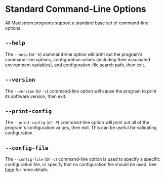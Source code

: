 # Standard Command-Line Options

All Maelstrom programs support a standard base set of command-line options.

## `--help`

The `--help` (or `-h`) command-line option will print out the program's
command-line options, configuration values (including their associated
environment variables), and configuration-file search path, then exit.

## `--version`

The `--version` (or `-v`) command-line option will cause the program to print
its software version, then exit.

## `--print-config`

The `--print-config` (or `-P`) command-line option will print out all of the
program's configuration values, then exit. This can be useful for validating
configuration.

## `--config-file`

The `--config-file` (or `-c`) command-line option is used to specify a specific
configuration file, or specify that no configuration file should be used. See
[here](config.md#config-file) for more details.
